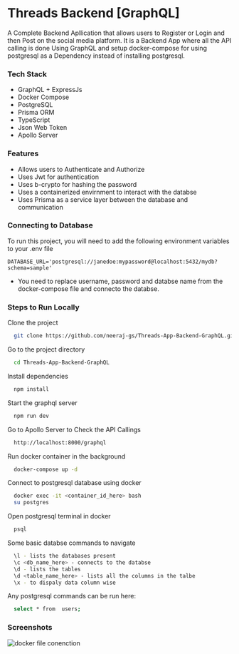
# Threads Backend [GraphQL]

A Complete Backend Apllication that allows users to Register or Login and then Post on the social media platform. It is a Backend App where all the API calling is done Using GraphQL and setup docker-compose for using postgresql as a Dependency instead of installing postgresql.


### Tech Stack

- GraphQL + ExpressJs
- Docker Compose
- PostgreSQL
- Prisma ORM 
- TypeScript
- Json Web Token
- Apollo Server



### Features

- Allows users to Authenticate and Authorize
- Uses Jwt for authentication
- Uses b-crypto for hashing the password
- Uses a containerized envirnment to interact with the databse
- Uses Prisma as a service layer between the database and communication


### Connecting to Database

To run this project, you will need to add the following environment variables to your .env file

    DATABASE_URL='postgresql://janedoe:mypassword@localhost:5432/mydb?schema=sample'

- You need to replace username, password and databse name from the docker-compose file and connecto the databse.

### Steps to Run Locally

Clone the project

```bash
  git clone https://github.com/neeraj-gs/Threads-App-Backend-GraphQL.git
```

Go to the project directory

```bash
  cd Threads-App-Backend-GraphQL
```

Install dependencies

```bash
  npm install
```

Start the graphql server

```bash
  npm run dev
```

Go to Apollo Server to Check the API Callings
```bash
  http://localhost:8000/graphql
```

Run docker container in the background
```bash
  docker-compose up -d
```

Connect to postgresql database using docker
```bash
  docker exec -it <container_id_here> bash
  su postgres  
```

Open postgresql terminal in docker 
```bash
  psql
```

Some basic databse commands to navigate
```bash
  \l - lists the databases present 
  \c <db_name_here> - connects to the databse
  \d - lists the tables
  \d <table_name_here> - lists all the columns in the talbe 
  \x - to dispaly data column wise
```

Any postgresql commands can be run here:
```bash
  select * from  users;
```








### Screenshots

![docker file conenction]()

